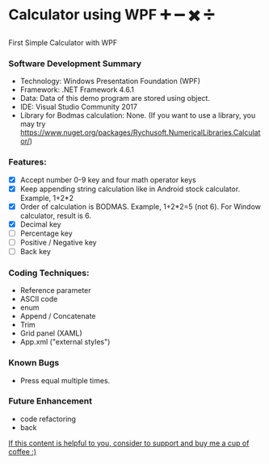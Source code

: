 # Calculator using WPF  :heavy_plus_sign: :heavy_minus_sign: :heavy_multiplication_x: :heavy_division_sign:
First Simple Calculator with WPF

### Software Development Summary
- Technology: Windows Presentation Foundation (WPF) 
- Framework: .NET Framework 4.6.1
- Data: Data of this demo program are stored using object.
- IDE: Visual Studio Community 2017
- Library for Bodmas calculation: None. (If you want to use a library, you may try https://www.nuget.org/packages/Rychusoft.NumericalLibraries.Calculator/)

### Features:
- [x] Accept number 0-9 key and four math operator keys
- [x] Keep appending string calculation like in Android stock calculator. Example, 1+2*2
- [x] Order of calculation is BODMAS. Example, 1+2*2=5 (not 6). For Window calculator, result is 6.
- [x] Decimal key
- [ ] Percentage key
- [ ] Positive / Negative key
- [ ] Back key

### Coding Techniques:
- Reference parameter
- ASCII code
- enum
- Append / Concatenate
- Trim
- Grid panel (XAML)
- App.xml ("external styles")

### Known Bugs
- Press equal multiple times.

### Future Enhancement
- code refactoring
- back 

[If this content is helpful to you, consider to support and buy me a cup of coffee :) ](https://ko-fi.com/V7V2PN67)
